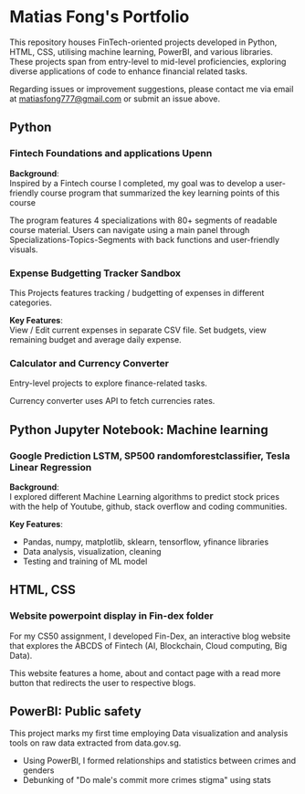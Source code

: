 # Matias Fong's Portfolio
This repository houses FinTech-oriented projects developed in Python, HTML, CSS, utilising  machine learning, PowerBI, and various libraries. 
These projects span from entry-level to mid-level proficiencies, exploring diverse applications of code to enhance financial related tasks.  

Regarding issues or improvement suggestions, please contact me via email at matiasfong777@gmail.com or submit an issue above.

## Python

### Fintech Foundations and applications Upenn
**Background**:  
Inspired by a Fintech course I completed, my goal was to develop a user-friendly course program that summarized the key learning points of this course

The program features 4 specializations with 80+ segments of readable course material.
Users can navigate using a main panel through Specializations-Topics-Segments with back functions and user-friendly visuals.

### Expense Budgetting Tracker Sandbox
This Projects features tracking / budgetting of expenses in different categories. 

**Key Features**:  
View / Edit current expenses in separate CSV file. 
Set budgets, view remaining budget and average daily expense. 

### Calculator and Currency Converter
Entry-level projects to explore finance-related tasks.

Currency converter uses API to fetch currencies rates.

## Python Jupyter Notebook: Machine learning

### Google Prediction LSTM, SP500 randomforestclassifier, Tesla Linear Regression 
**Background**:  
I explored different Machine Learning algorithms to predict stock prices with the help of Youtube, github, stack overflow and coding communities.

**Key Features**:
- Pandas, numpy, matplotlib, sklearn, tensorflow, yfinance libraries
- Data analysis, visualization, cleaning
- Testing and training of ML model

## HTML, CSS
### Website powerpoint display in Fin-dex folder
For my CS50 assignment, I developed Fin-Dex, an interactive blog website that explores the ABCDS of Fintech (AI, Blockchain, Cloud computing, Big Data). 

This website features a home, about and contact page with a read more button that redirects the user to respective blogs.
## PowerBI: Public safety
This project marks my first time employing Data visualization and analysis tools on raw data extracted from data.gov.sg.

- Using PowerBI, I formed relationships and statistics between crimes and genders
- Debunking of "Do male's commit more crimes stigma" using stats

